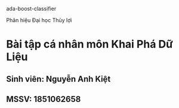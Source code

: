 ada-boost-classifier

Phân hiệu Đại học Thủy lợi

# Bài tập cá nhân môn Khai Phá Dữ Liệu

## Sinh viên: Nguyễn Anh Kiệt

## MSSV: 1851062658
